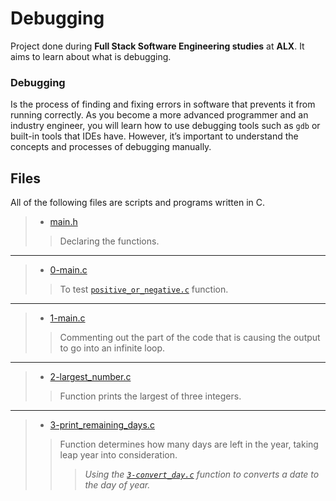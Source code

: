 # Debugging
Project done during **Full Stack Software Engineering studies** at **ALX**. It aims to learn about what is debugging.

### Debugging 
Is the process of finding and fixing errors in software that prevents it from running correctly. As you become a more advanced programmer and an industry engineer, you will learn how to use debugging tools such as `gdb` or built-in tools that IDEs have. However, it’s important to understand the concepts and processes of debugging manually.

## Files
All of the following files are scripts and programs written in C.

> * [main.h](https://github.com/Moh-A-Mahdi/alx-low_level_programming/blob/master/0x03-debugging/main.h)
>> Declaring the functions.
------------------
> * [0-main.c](https://github.com/Moh-A-Mahdi/alx-low_level_programming/blob/master/0x03-debugging/0-main.c)
>> To test [`positive_or_negative.c`](https://github.com/Moh-A-Mahdi/alx-low_level_programming/blob/master/0x03-debugging/positive_or_negative.c) function.
------------------
> * [1-main.c](https://github.com/Moh-A-Mahdi/alx-low_level_programming/blob/master/0x03-debugging/1-main.c)
>> Commenting out the part of the code that is causing the output to go into an infinite loop.
------------------
> * [2-largest_number.c](https://github.com/Moh-A-Mahdi/alx-low_level_programming/blob/master/0x03-debugging/2-largest_number.c)
>> Function prints the largest of three integers.
------------------
> * [3-print_remaining_days.c](https://github.com/Moh-A-Mahdi/alx-low_level_programming/blob/master/0x03-debugging/3-print_remaining_days.c)
>> Function determines how many days are left in the year, taking leap year into consideration. 
>>> _Using the [`3-convert_day.c`](https://github.com/Moh-A-Mahdi/alx-low_level_programming/blob/master/0x03-debugging/3-convert_day.c) function to converts a date to the day of year._
